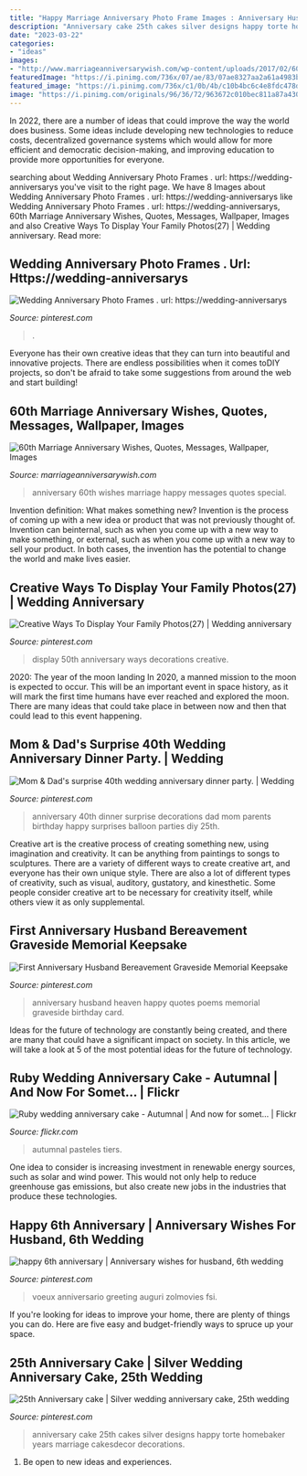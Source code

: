 ```yaml
---
title: "Happy Marriage Anniversary Photo Frame Images : Anniversary Husband Heaven Happy Quotes Poems Memorial Graveside Birthday Card"
description: "Anniversary cake 25th cakes silver designs happy torte homebaker years marriage cakesdecor decorations"
date: "2023-03-22"
categories:
- "ideas"
images:
- "http://www.marriageanniversarywish.com/wp-content/uploads/2017/02/60th-Marriage-Anniversary-Wishes-wallpaper.jpg"
featuredImage: "https://i.pinimg.com/736x/07/ae/83/07ae8327aa2a61a4983b0599eee8b293.jpg"
featured_image: "https://i.pinimg.com/736x/c1/0b/4b/c10b4bc6c4e8fdc478dcd769a2b87185.jpg"
image: "https://i.pinimg.com/originals/96/36/72/963672c010bec811a87a430b43970c37.jpg"
---
```



In 2022, there are a number of ideas that could improve the way the world does business. Some ideas include developing new technologies to reduce costs, decentralized governance systems which would allow for more efficient and democratic decision-making, and improving education to provide more opportunities for everyone.

	

		
searching about Wedding Anniversary Photo Frames . url: https://wedding-anniversarys you've visit to the right page. We have 8 Images about Wedding Anniversary Photo Frames . url: https://wedding-anniversarys like Wedding Anniversary Photo Frames . url: https://wedding-anniversarys, 60th Marriage Anniversary Wishes, Quotes, Messages, Wallpaper, Images and also Creative Ways To Display Your Family Photos(27) | Wedding anniversary. Read more:
		
    
## Wedding Anniversary Photo Frames . Url: Https://wedding-anniversarys

<img loading=lazy src="https://i.pinimg.com/736x/07/ae/83/07ae8327aa2a61a4983b0599eee8b293.jpg" onerror="this.onerror=null;this.src='https://tse2.mm.bing.net/th?id=OIP.CjUTeJScit51YzzxaNAEpAHaHa&amp;pid=15.1';" alt="Wedding Anniversary Photo Frames . url: https://wedding-anniversarys">

_Source: pinterest.com_

>. 

	

Everyone has their own creative ideas that they can turn into beautiful and innovative projects. There are endless possibilities when it comes toDIY projects, so don't be afraid to take some suggestions from around the web and start building!

    
## 60th Marriage Anniversary Wishes, Quotes, Messages, Wallpaper, Images

<img loading=lazy src="http://www.marriageanniversarywish.com/wp-content/uploads/2017/02/60th-Marriage-Anniversary-Wishes-wallpaper.jpg" onerror="this.onerror=null;this.src='https://tse1.mm.bing.net/th?id=OIP.IP3ixV2P4LcXQY01tRW7zAHaEc&amp;pid=15.1';" alt="60th Marriage Anniversary Wishes, Quotes, Messages, Wallpaper, Images">

_Source: marriageanniversarywish.com_

>anniversary 60th wishes marriage happy messages quotes special. 

	

Invention definition: What makes something new?
Invention is the process of coming up with a new idea or product that was not previously thought of. Invention can beinternal, such as when you come up with a new way to make something, or external, such as when you come up with a new way to sell your product. In both cases, the invention has the potential to change the world and make lives easier.

    
## Creative Ways To Display Your Family Photos(27) | Wedding Anniversary

<img loading=lazy src="https://i.pinimg.com/736x/8c/f3/bb/8cf3bb6864dc32b8d77c558323f3d271.jpg" onerror="this.onerror=null;this.src='https://tse4.mm.bing.net/th?id=OIP.Y3pIIGc3MzrtSzJFdJEkFgHaLG&amp;pid=15.1';" alt="Creative Ways To Display Your Family Photos(27) | Wedding anniversary">

_Source: pinterest.com_

>display 50th anniversary ways decorations creative. 

	

2020: The year of the moon landing
In 2020, a manned mission to the moon is expected to occur. This will be an important event in space history, as it will mark the first time humans have ever reached and explored the moon. There are many ideas that could take place in between now and then that could lead to this event happening.

    
## Mom &amp; Dad&#039;s Surprise 40th Wedding Anniversary Dinner Party. | Wedding

<img loading=lazy src="https://i.pinimg.com/originals/96/36/72/963672c010bec811a87a430b43970c37.jpg" onerror="this.onerror=null;this.src='https://tse1.mm.bing.net/th?id=OIP.nntu6mnGp8qimoVlKZJYzgHaLH&amp;pid=15.1';" alt="Mom &amp; Dad&#039;s surprise 40th wedding anniversary dinner party. | Wedding">

_Source: pinterest.com_

>anniversary 40th dinner surprise decorations dad mom parents birthday happy surprises balloon parties diy 25th. 

	

Creative art is the creative process of creating something new, using imagination and creativity. It can be anything from paintings to songs to sculptures. There are a variety of different ways to create creative art, and everyone has their own unique style. There are also a lot of different types of creativity, such as visual, auditory, gustatory, and kinesthetic. Some people consider creative art to be necessary for creativity itself, while others view it as only supplemental.

    
## First Anniversary Husband Bereavement Graveside Memorial Keepsake

<img loading=lazy src="https://i.pinimg.com/736x/c1/0b/4b/c10b4bc6c4e8fdc478dcd769a2b87185.jpg" onerror="this.onerror=null;this.src='https://tse1.mm.bing.net/th?id=OIP.dWuT-suLf4lxs1TuQr3QoAAAAA&amp;pid=15.1';" alt="First Anniversary Husband Bereavement Graveside Memorial Keepsake">

_Source: pinterest.com_

>anniversary husband heaven happy quotes poems memorial graveside birthday card. 

	

Ideas for the future of technology are constantly being created, and there are many that could have a significant impact on society. In this article, we will take a look at 5 of the most potential ideas for the future of technology.

    
## Ruby Wedding Anniversary Cake - Autumnal | And Now For Somet… | Flickr

<img loading=lazy src="https://farm7.staticflickr.com/6019/6345970568_357ee7fe35_b.jpg" onerror="this.onerror=null;this.src='https://tse1.mm.bing.net/th?id=OIP.uSisBnTcv0HH4gzaYgCafgHaGV&amp;pid=15.1';" alt="Ruby wedding anniversary cake - Autumnal | And now for somet… | Flickr">

_Source: flickr.com_

>autumnal pasteles tiers. 

	

One idea to consider is increasing investment in renewable energy sources, such as solar and wind power. This would not only help to reduce greenhouse gas emissions, but also create new jobs in the industries that produce these technologies.

    
## Happy 6th Anniversary | Anniversary Wishes For Husband, 6th Wedding

<img loading=lazy src="https://i.pinimg.com/736x/45/27/0d/45270dec379379a25db3a8812e12726d.jpg" onerror="this.onerror=null;this.src='https://tse4.mm.bing.net/th?id=OIP.5Mbx3xxiHJN23qAVUCF6cwHaHa&amp;pid=15.1';" alt="happy 6th anniversary | Anniversary wishes for husband, 6th wedding">

_Source: pinterest.com_

>voeux anniversario greeting auguri zolmovies fsi. 

	

If you're looking for ideas to improve your home, there are plenty of things you can do. Here are five easy and budget-friendly ways to spruce up your space.

    
## 25th Anniversary Cake | Silver Wedding Anniversary Cake, 25th Wedding

<img loading=lazy src="https://i.pinimg.com/736x/1e/21/c5/1e21c508fd57e63006e6479ad8eb88c9.jpg" onerror="this.onerror=null;this.src='https://tse1.mm.bing.net/th?id=OIP.ZxzX5ug3v4f_XA3PdKDHfQHaKQ&amp;pid=15.1';" alt="25th Anniversary cake | Silver wedding anniversary cake, 25th wedding">

_Source: pinterest.com_

>anniversary cake 25th cakes silver designs happy torte homebaker years marriage cakesdecor decorations. 

	

1. Be open to new ideas and experiences.

